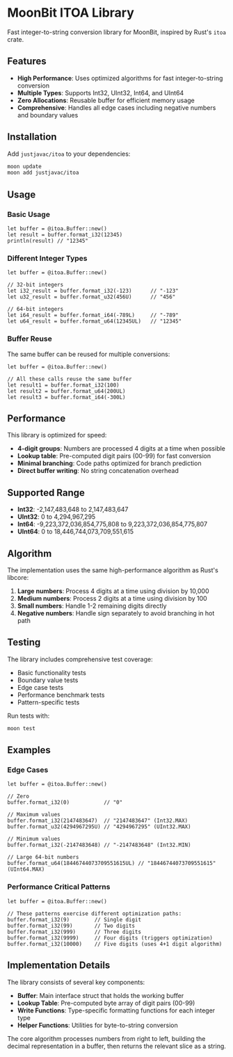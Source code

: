 # MoonBit ITOA Library

Fast integer-to-string conversion library for MoonBit, inspired by Rust's `itoa`
crate.

## Features

- **High Performance**: Uses optimized algorithms for fast integer-to-string
  conversion
- **Multiple Types**: Supports Int32, UInt32, Int64, and UInt64
- **Zero Allocations**: Reusable buffer for efficient memory usage
- **Comprehensive**: Handles all edge cases including negative numbers and
  boundary values

## Installation

Add `justjavac/itoa` to your dependencies:

```bash
moon update
moon add justjavac/itoa
```

## Usage

### Basic Usage

```moonbit
let buffer = @itoa.Buffer::new()
let result = buffer.format_i32(12345)
println(result) // "12345"
```

### Different Integer Types

```moonbit
let buffer = @itoa.Buffer::new()

// 32-bit integers
let i32_result = buffer.format_i32(-123)      // "-123"
let u32_result = buffer.format_u32(456U)      // "456"

// 64-bit integers  
let i64_result = buffer.format_i64(-789L)     // "-789"
let u64_result = buffer.format_u64(12345UL)   // "12345"
```

### Buffer Reuse

The same buffer can be reused for multiple conversions:

```moonbit
let buffer = @itoa.Buffer::new()

// All these calls reuse the same buffer
let result1 = buffer.format_i32(100)
let result2 = buffer.format_u64(200UL) 
let result3 = buffer.format_i64(-300L)
```

## Performance

This library is optimized for speed:

- **4-digit groups**: Numbers are processed 4 digits at a time when possible
- **Lookup table**: Pre-computed digit pairs (00-99) for fast conversion
- **Minimal branching**: Code paths optimized for branch prediction
- **Direct buffer writing**: No string concatenation overhead

## Supported Range

- **Int32**: -2,147,483,648 to 2,147,483,647
- **UInt32**: 0 to 4,294,967,295
- **Int64**: -9,223,372,036,854,775,808 to 9,223,372,036,854,775,807
- **UInt64**: 0 to 18,446,744,073,709,551,615

## Algorithm

The implementation uses the same high-performance algorithm as Rust's libcore:

1. **Large numbers**: Process 4 digits at a time using division by 10,000
2. **Medium numbers**: Process 2 digits at a time using division by 100
3. **Small numbers**: Handle 1-2 remaining digits directly
4. **Negative numbers**: Handle sign separately to avoid branching in hot path

## Testing

The library includes comprehensive test coverage:

- Basic functionality tests
- Boundary value tests
- Edge case tests
- Performance benchmark tests
- Pattern-specific tests

Run tests with:

```bash
moon test
```

## Examples

### Edge Cases

```moonbit
let buffer = @itoa.Buffer::new()

// Zero
buffer.format_i32(0)           // "0"

// Maximum values
buffer.format_i32(2147483647)  // "2147483647" (Int32.MAX)
buffer.format_u32(4294967295U) // "4294967295" (UInt32.MAX)

// Minimum values  
buffer.format_i32(-2147483648) // "-2147483648" (Int32.MIN)

// Large 64-bit numbers
buffer.format_u64(18446744073709551615UL) // "18446744073709551615" (UInt64.MAX)
```

### Performance Critical Patterns

```moonbit
let buffer = @itoa.Buffer::new()

// These patterns exercise different optimization paths:
buffer.format_i32(9)        // Single digit
buffer.format_i32(99)       // Two digits  
buffer.format_i32(999)      // Three digits
buffer.format_i32(9999)     // Four digits (triggers optimization)
buffer.format_i32(10000)    // Five digits (uses 4+1 digit algorithm)
```

## Implementation Details

The library consists of several key components:

- **Buffer**: Main interface struct that holds the working buffer
- **Lookup Table**: Pre-computed byte array of digit pairs (00-99)
- **Write Functions**: Type-specific formatting functions for each integer type
- **Helper Functions**: Utilities for byte-to-string conversion

The core algorithm processes numbers from right to left, building the decimal
representation in a buffer, then returns the relevant slice as a string.
